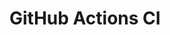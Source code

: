 # GitHub Actions CI









































































































































































































































































































































































































































































































































































































































































































































































































































































































































































































































































































































































































































































































